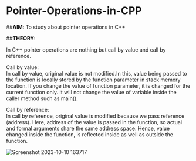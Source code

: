 # Pointer-Operations-in-CPP

##**AIM**: To study about pointer operations in C++

##**THEORY**:

<p> In C++ pointer operations are nothing but call by value and call by reference.<br>
 
Call by value:<br>
In call by value, original value is not modified.In this, value being passed to the function is locally stored by the function parameter in stack memory location. If you change the value of function parameter, it is changed for the current function only. It will not change the value of variable inside the caller method such as main().<br>

Call by reference:<br>
In call by reference, original value is modified because we pass reference (address).
Here, address of the value is passed in the function, so actual and formal arguments share the same address space. Hence, value changed inside the function, is reflected inside as well as outside the function.</p>

![Screenshot 2023-10-10 163717](https://github.com/SejalCh/Pointer-Operations-in-CPP/assets/139526001/2026e241-5ac5-496c-8e57-7fe85708fe4a)
